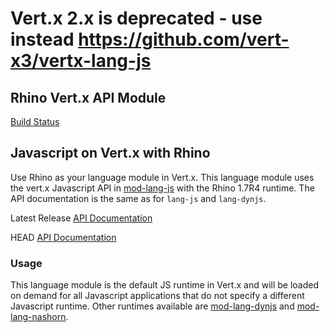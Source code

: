 # Vert.x 2.x is **deprecated** - use instead https://github.com/vert-x3/vertx-lang-js

## Rhino Vert.x API Module

[Build Status](https://vertx.ci.cloudbees.com/view/Javascript/job/vert.x-mod-lang-rhino/)

## Javascript on Vert.x with Rhino

Use Rhino as your language module in Vert.x.  This language module uses the
vert.x Javascript API in [mod-lang-js](https://github.com/vert-x/mod-lang-js)
with the Rhino 1.7R4 runtime. The API documentation is the same as for
`lang-js` and `lang-dynjs`.

Latest Release [API Documentation](http://vertx.io/mod-lang-js/docs/1.0.0/index.html)

HEAD [API Documentation](https://vertx.ci.cloudbees.com/view/Javascript/job/vert.x-mod-lang-js/lastSuccessfulBuild/artifact/target/docs/index.html)

### Usage

This language module is the default JS runtime in Vert.x and will be loaded on
demand for all Javascript applications that do not specify a different Javascript
runtime. Other runtimes available are
[mod-lang-dynjs](https://github.com/vert-x/mod-lang-js) and
[mod-lang-nashorn](https://github.com/vert-x/mod-lang-nashorn).

